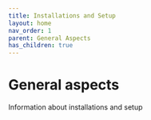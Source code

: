 ```yaml
---
title: Installations and Setup
layout: home
nav_order: 1
parent: General Aspects
has_children: true
---
```


# General aspects

Information about installations and setup
